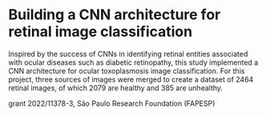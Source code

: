 # Building a CNN architecture for retinal image classification
Inspired by the success of CNNs in identifying retinal entities associated with ocular diseases such as diabetic retinopathy, this study implemented a CNN architecture for ocular toxoplasmosis image classification. For this project, three sources of images were merged to create a dataset of 2464 retinal images, of which 2079 are healthy and 385 are unhealthy.


grant 2022/11378-3, São Paulo Research Foundation (FAPESP)
